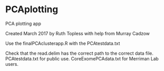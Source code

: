 # PCAplotting
PCA plotting app

Created March 2017 by Ruth Topless with help from Murray Cadzow

Use the finalPCAclusterapp.R with the PCAtestdata.txt

Check that the read.delim has the correct path to the correct data file. PCAtestdata.txt for public use. CoreExomePCAdata.txt for Merriman Lab users. 
